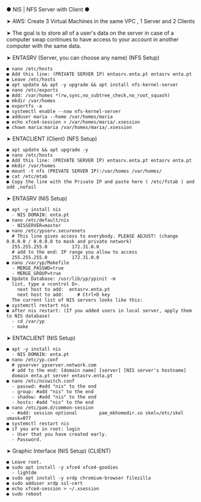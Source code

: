 ● NIS | NFS Server with Client ●

➤ AWS: Create 3 Virtual Machines in the same VPC , 1 Server and 2 Clients 

➤ The goal is to store all of a user's data on the server in case of a computer swap continues to have access to your account in another computer with the same data.

➤ ENTASRV (Server, you can choose any name) (NFS Setup)

    ● nano /etc/hosts
    ● Add this line: (PRIVATE SERVER IP) entasrv.enta.pt entasrv enta.pt
    ● Leave /etc/hosts
    ● apt update && apt -y upgrade && apt install nfs-kernel-server
    ● nano /etc/exports
    ● Add: /var/homes *(rw,sync,no_subtree_check,no_root_squash)
    ● mkdir /var/homes
    ● exportfs -a
    ● systemctl enable --now nfs-kernel-server
    ● adduser maria --home /var/homes/maria
    ● echo xfce4-session > /var/homes/maria/.xsession
    ● chown maria:maria /var/homes/maria/.xsession

➤ ENTACLIENT (Client) (NFS Setup)

    ● apt update && apt upgrade -y
    ● nano /etc/hosts
    ● Add this line: (PRIVATE SERVER IP) entasrv.enta.pt entasrv enta.pt
    ● mkdir /var/homes
    ● mount -t nfs (PRIVATE SERVER IP):/var/homes /var/homes/
    ● cat /etc/mtab
    ● Copy the line with the Private IP and paste here ( /etc/fstab ) and add ,nofail
    
 
➤ ENTASRV (NIS Setup)

    ● apt -y install nis
      - NIS DOMAIN: enta.pt
    ● nano /etc/default/nis
      - NISSERVER=master
    ● nano /etc/ypserv.securenets
      # This line gives access to everybody. PLEASE ADJUST! (change 0.0.0.0 / 0.0.0.0 to mask and private network)
      255.255.255.0         172.31.0.0
      # add to the end: IP range you allow to access
      255.255.255.0         172.31.0.0
    ● nano /var/yp/Makefile
      - MERGE_PASSWD=true
      - MERGE_GROUP=true
    ● Update Database: /usr/lib/yp/ypinit -m
      list, type a <control D>.
        next host to add:  entasrv.enta.pt
        next host to add:     # Ctrl+D key
      The current list of NIS servers looks like this:
    ● systemctl restart nis
    ● after nis restart: (If you added users in local server, apply them to NIS database)
      - cd /var/yp
      - make
    
    
➤ ENTACLIENT (NIS Setup)
   
    ● apt -y install nis
      - NIS DOMAIN: enta.pt
    ● nano /etc/yp.conf
      # ypserver ypserver.network.com
      # add to the end: [domain name] [server] [NIS server's hostname]
      domain enta.pt server entasrv.enta.pt
    ● nano /etc/nsswitch.conf
      - passwd: #add "nis" to the end
      - group: #add "nis" to the end
      - shadow: #add "nis" to the end
      - hosts: #add "nis" to the end
    ● nano /etc/pam.d/common-session
      - #add: session optional        pam_mkhomedir.so skel=/etc/skel umask=077
    ● systemctl restart nis
    ● if you are in root: login
      - User that you have created early.
      - Password.
      
➤ Graphic Interface (NIS Setup) (CLIENT)

    ● Leave root.
    ● sudo apt install -y xfce4 xfce4-goodies
      - lightdm
    ● sudo apt install -y xrdp chromium-browser filezilla
    ● sudo adduser xrdp ssl-cert
    ● echo xfce4-session > ~/.xsession
    ● sudo reboot

  
